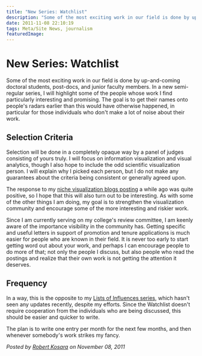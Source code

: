 ```yaml
---
title: "New Series: Watchlist"
description: "Some of the most exciting work in our field is done by up-and-coming doctoral students, post-docs, and junior faculty members. In a new semi-regular series, I will highlight some of the people whose work I find particularly interesting and promising. The goal is to get their names onto people's radars earlier than this would have otherwise happened, in particular for those individuals who don't make a lot of noise about their work."
date: 2011-11-08 22:10:19
tags: Meta/Site News, journalism
featuredImage: 
---
```


# New Series: Watchlist

Some of the most exciting work in our field is done by up-and-coming doctoral students, post-docs, and junior faculty members. In a new semi-regular series, I will highlight some of the people whose work I find particularly interesting and promising. The goal is to get their names onto people's radars earlier than this would have otherwise happened, in particular for those individuals who don't make a lot of noise about their work.

## Selection Criteria

Selection will be done in a completely opaque way by a panel of judges consisting of yours truly. I will focus on information visualization and visual analytics, though I also hope to include the odd scientific visualization person. I will explain why I picked each person, but I do not make any guarantees about the criteria being consistent or generally agreed upon.

The response to my <a href="http://eagereyes.org/blog/2011/six-niche-visualization-blogs">niche visualization blogs posting</a> a while ago was quite positive, so I hope that this will also turn out to be interesting. As with some of the other things I am doing, my goal is to strengthen the visualization community and encourage some of the more interesting and riskier work.

Since I am currently serving on my college's review committee, I am keenly aware of the importance visibility in the community has. Getting specific and useful letters in support of promotion and tenure applications is much easier for people who are known in their field. It is never too early to start getting word out about your work, and perhaps I can encourage people to do more of that; not only the people I discuss, but also people who read the postings and realize that their own work is not getting the attention it deserves.

## Frequency

In a way, this is the opposite to my <a href="http://eagereyes.org/influences">Lists of Influences series</a>, which hasn't seen any updates recently, despite my efforts. Since the Watchlist doesn't require cooperation from the individuals who are being discussed, this should be easier and quicker to write.

The plan is to write one entry per month for the next few months, and then whenever somebody's work strikes my fancy.


_Posted by <a href="/about">Robert Kosara</a> on November 08, 2011_


